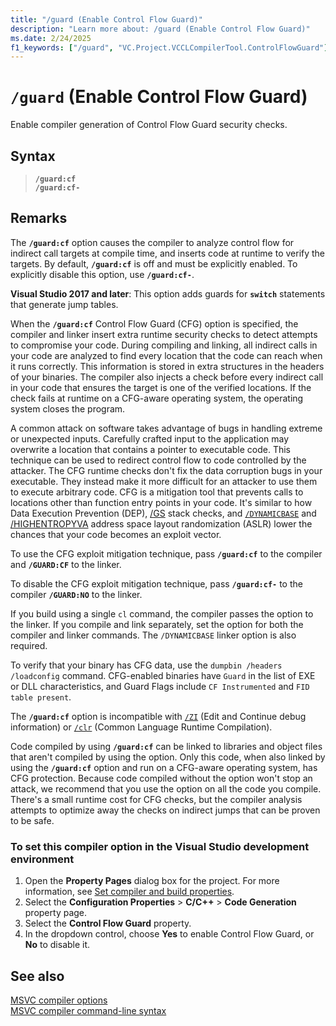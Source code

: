 ```yaml
---
title: "/guard (Enable Control Flow Guard)"
description: "Learn more about: /guard (Enable Control Flow Guard)"
ms.date: 2/24/2025
f1_keywords: ["/guard", "VC.Project.VCCLCompilerTool.ControlFlowGuard"]
---
```

# `/guard` (Enable Control Flow Guard)

Enable compiler generation of Control Flow Guard security checks.

## Syntax

> **`/guard:cf`**\
> **`/guard:cf-`**

## Remarks

The **`/guard:cf`** option causes the compiler to analyze control flow for indirect call targets at compile time, and inserts code at runtime to verify the targets. By default, **`/guard:cf`** is off and must be explicitly enabled. To explicitly disable this option, use **`/guard:cf-`**.

**Visual Studio 2017 and later**: This option adds guards for **`switch`** statements that generate jump tables.

When the **`/guard:cf`** Control Flow Guard (CFG) option is specified, the compiler and linker insert extra runtime security checks to detect attempts to compromise your code. During compiling and linking, all indirect calls in your code are analyzed to find every location that the code can reach when it runs correctly. This information is stored in extra structures in the headers of your binaries. The compiler also injects a check before every indirect call in your code that ensures the target is one of the verified locations. If the check fails at runtime on a CFG-aware operating system, the operating system closes the program.

A common attack on software takes advantage of bugs in handling extreme or unexpected inputs. Carefully crafted input to the application may overwrite a location that contains a pointer to executable code. This technique can be used to redirect control flow to code controlled by the attacker. The CFG runtime checks don't fix the data corruption bugs in your executable. They instead make it more difficult for an attacker to use them to execute arbitrary code. CFG is a mitigation tool that prevents calls to locations other than function entry points in your code. It's similar to how Data Execution Prevention (DEP), [/GS](gs-buffer-security-check.md) stack checks, and [`/DYNAMICBASE`](dynamicbase-use-address-space-layout-randomization.md) and [/HIGHENTROPYVA](highentropyva-support-64-bit-aslr.md) address space layout randomization (ASLR) lower the chances that your code becomes an exploit vector.

To use the CFG exploit mitigation technique, pass **`/guard:cf`** to the compiler and **`/GUARD:CF`** to the linker.

To disable the CFG exploit mitigation technique, pass **`/guard:cf-`** to the compiler **`/GUARD:NO`** to the linker.

If you build using a single `cl` command, the compiler passes the option to the linker. If you compile and link separately, set the option for both the compiler and linker commands. The `/DYNAMICBASE` linker option is also required.

To verify that your binary has CFG data, use the `dumpbin /headers /loadconfig` command. CFG-enabled binaries have `Guard` in the list of EXE or DLL characteristics, and Guard Flags include `CF Instrumented` and `FID table present`.

The **`/guard:cf`** option is incompatible with [`/ZI`](z7-zi-zi-debug-information-format.md) (Edit and Continue debug information) or [`/clr`](clr-common-language-runtime-compilation.md) (Common Language Runtime Compilation).

Code compiled by using **`/guard:cf`** can be linked to libraries and object files that aren't compiled by using the option. Only this code, when also linked by using the **`/guard:cf`** option and run on a CFG-aware operating system, has CFG protection. Because code compiled without the option won't stop an attack, we recommend that you use the option on all the code you compile. There's a small runtime cost for CFG checks, but the compiler analysis attempts to optimize away the checks on indirect jumps that can be proven to be safe.

### To set this compiler option in the Visual Studio development environment

1. Open the **Property Pages** dialog box for the project. For more information, see [Set compiler and build properties](../working-with-project-properties.md).
1. Select the **Configuration Properties** > **C/C++** > **Code Generation** property page.
1. Select the **Control Flow Guard** property.
1. In the dropdown control, choose **Yes** to enable Control Flow Guard, or **No** to disable it.

## See also

[MSVC compiler options](compiler-options.md)\
[MSVC compiler command-line syntax](compiler-command-line-syntax.md)
